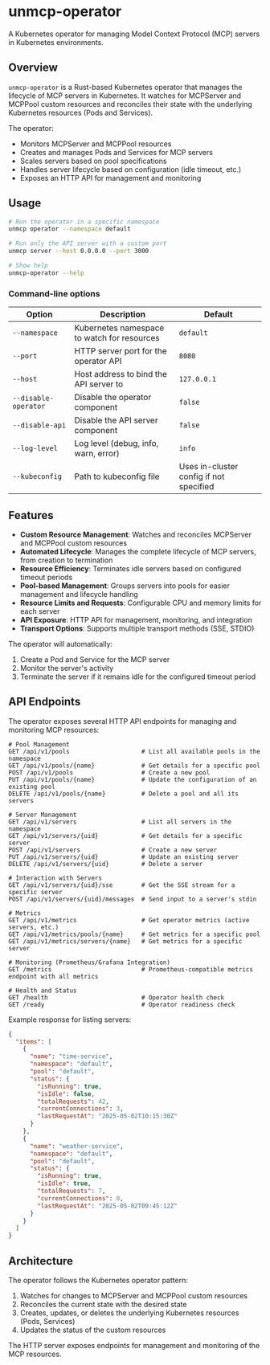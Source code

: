 # unmcp-operator

A Kubernetes operator for managing Model Context Protocol (MCP) servers in Kubernetes environments.

## Overview

`unmcp-operator` is a Rust-based Kubernetes operator that manages the lifecycle of MCP servers in Kubernetes. It watches for MCPServer and MCPPool custom resources and reconciles their state with the underlying Kubernetes resources (Pods and Services).

The operator:
- Monitors MCPServer and MCPPool resources
- Creates and manages Pods and Services for MCP servers
- Scales servers based on pool specifications
- Handles server lifecycle based on configuration (idle timeout, etc.)
- Exposes an HTTP API for management and monitoring

## Usage

```bash
# Run the operator in a specific namespace
unmcp operator --namespace default

# Run only the API server with a custom port
unmcp server --host 0.0.0.0 --port 3000

# Show help
unmcp-operator --help
```

### Command-line options

| Option | Description | Default |
|--------|-------------|---------|
| `--namespace` | Kubernetes namespace to watch for resources | `default` |
| `--port` | HTTP server port for the operator API | `8080` |
| `--host` | Host address to bind the API server to | `127.0.0.1` |
| `--disable-operator` | Disable the operator component | `false` |
| `--disable-api` | Disable the API server component | `false` |
| `--log-level` | Log level (debug, info, warn, error) | `info` |
| `--kubeconfig` | Path to kubeconfig file | Uses in-cluster config if not specified |

## Features

- **Custom Resource Management**: Watches and reconciles MCPServer and MCPPool custom resources
- **Automated Lifecycle**: Manages the complete lifecycle of MCP servers, from creation to termination
- **Resource Efficiency**: Terminates idle servers based on configured timeout periods
- **Pool-based Management**: Groups servers into pools for easier management and lifecycle handling
- **Resource Limits and Requests**: Configurable CPU and memory limits for each server
- **API Exposure**: HTTP API for management, monitoring, and integration
- **Transport Options**: Supports multiple transport methods (SSE, STDIO)

The operator will automatically:
1. Create a Pod and Service for the MCP server
3. Monitor the server's activity
4. Terminate the server if it remains idle for the configured timeout period

## API Endpoints

The operator exposes several HTTP API endpoints for managing and monitoring MCP resources:

```
# Pool Management
GET /api/v1/pools                    # List all available pools in the namespace
GET /api/v1/pools/{name}             # Get details for a specific pool
POST /api/v1/pools                   # Create a new pool
PUT /api/v1/pools/{name}             # Update the configuration of an existing pool
DELETE /api/v1/pools/{name}          # Delete a pool and all its servers

# Server Management
GET /api/v1/servers                  # List all servers in the namespace
GET /api/v1/servers/{uid}            # Get details for a specific server
POST /api/v1/servers                 # Create a new server
PUT /api/v1/servers/{uid}            # Update an existing server
DELETE /api/v1/servers/{uid}         # Delete a server

# Interaction with Servers
GET /api/v1/servers/{uid}/sse        # Get the SSE stream for a specific server
POST /api/v1/servers/{uid}/messages  # Send input to a server's stdin

# Metrics
GET /api/v1/metrics                  # Get operator metrics (active servers, etc.)
GET /api/v1/metrics/pools/{name}     # Get metrics for a specific pool
GET /api/v1/metrics/servers/{name}   # Get metrics for a specific server

# Monitoring (Prometheus/Grafana Integration)
GET /metrics                         # Prometheus-compatible metrics endpoint with all metrics

# Health and Status
GET /health                          # Operator health check
GET /ready                           # Operator readiness check
```

Example response for listing servers:

```json
{
  "items": [
    {
      "name": "time-service",
      "namespace": "default",
      "pool": "default",
      "status": {
        "isRunning": true,
        "isIdle": false,
        "totalRequests": 42,
        "currentConnections": 3,
        "lastRequestAt": "2025-05-02T10:15:30Z"
      }
    },
    {
      "name": "weather-service",
      "namespace": "default",
      "pool": "default",
      "status": {
        "isRunning": true,
        "isIdle": true,
        "totalRequests": 7,
        "currentConnections": 0,
        "lastRequestAt": "2025-05-02T09:45:12Z"
      }
    }
  ]
}
```

## Architecture

The operator follows the Kubernetes operator pattern:

1. Watches for changes to MCPServer and MCPPool custom resources
2. Reconciles the current state with the desired state
3. Creates, updates, or deletes the underlying Kubernetes resources (Pods, Services)
4. Updates the status of the custom resources

The HTTP server exposes endpoints for management and monitoring of the MCP resources.